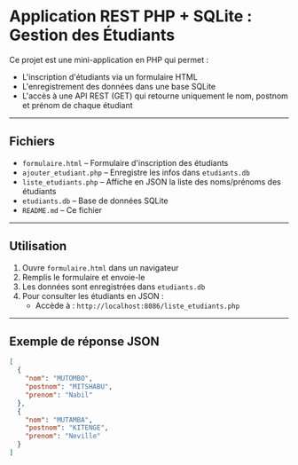 # Application REST PHP + SQLite : Gestion des Étudiants

Ce projet est une mini-application en PHP qui permet :

- L'inscription d'étudiants via un formulaire HTML
- L'enregistrement des données dans une base SQLite
- L'accès à une API REST (GET) qui retourne uniquement le nom, postnom et prénom de chaque étudiant

---

## Fichiers

- `formulaire.html` – Formulaire d'inscription des étudiants
- `ajouter_etudiant.php` – Enregistre les infos dans `etudiants.db`
- `liste_etudiants.php` – Affiche en JSON la liste des noms/prénoms des étudiants
- `etudiants.db` – Base de données SQLite 
- `README.md` – Ce fichier

---

## Utilisation

1. Ouvre `formulaire.html` dans un navigateur
2. Remplis le formulaire et envoie-le
3. Les données sont enregistrées dans `etudiants.db`
4. Pour consulter les étudiants en JSON :
   - Accède à : `http://localhost:8086/liste_etudiants.php`

---

## Exemple de réponse JSON

```json
[
  {
    "nom": "MUTOMBO",
    "postnom": "MITSHABU",
    "prenom": "Nabil"
  },
  {
    "nom": "MUTAMBA",
    "postnom": "KITENGE",
    "prenom": "Neville"
  }
]
